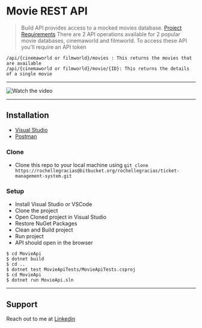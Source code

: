 
# Movie REST API

> Build API provides access to a mocked movies database. [Project Requirements]( http://webjetapitest.azurewebsites.net/)
> There are 2 API operations available for 2 popular movie databases, cinemaworld and filmworld. To access these API you'll require an API token


```
/api/{cinemaworld or filmworld}/movies : This returns the movies that are available
/api/{cinemaworld or filmworld}/movie/{ID}: This returns the details of a single movie
```


---

![Watch the video](https://thumbs.gfycat.com/SecondhandArtisticFlea-size_restricted.gif)

---

## Installation

- [Visual Studio](https://visualstudio.microsoft.com/vs/mac/)
- [Postman](https://www.getpostman.com/)

### Clone

- Clone this repo to your local machine using `git clone https://rochellegracias@bitbucket.org/rochellegracias/ticket-management-system.git`

### Setup

- Install Visual Studio or VSCode
- Clone the project
- Open Cloned project in Visual Studio
- Restore NuGet Packages
- Clean and Build project
- Run project
- API should open in the browser

```shell
$ cd MovieApi
$ dotnet build
$ cd ..
$ dotnet test MovieApiTests/MovieApiTests.csproj
$ cd MovieApi
$ dotnet run MovieApi.sln
```

---

## Support

Reach out to me at [Linkedin](https://www.linkedin.com/in/graciasrochelle)
